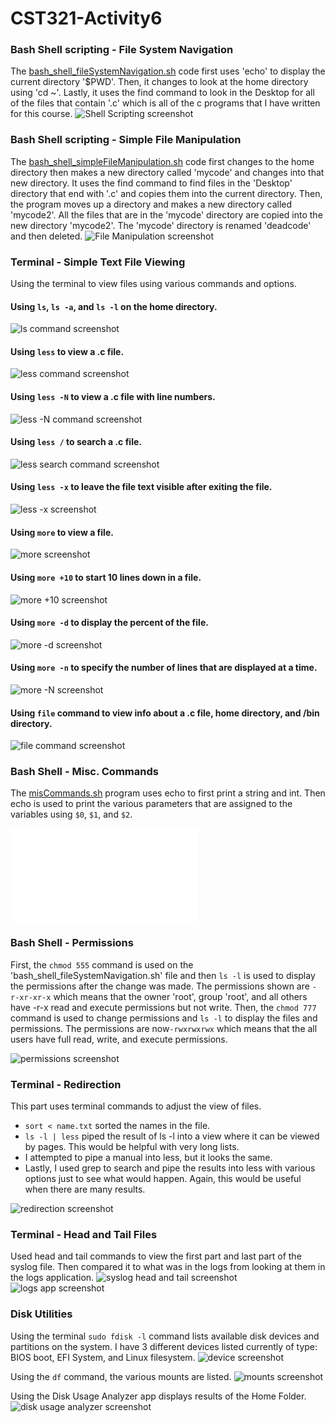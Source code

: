 # CST321-Activity6
### Bash Shell scripting - File System Navigation

The [bash_shell_fileSystemNavigation.sh](bash_shell_fileSystemNavigation.sh) code first uses 'echo' to display the current directory '$PWD'.
Then, it changes to look at the home directory using 'cd ~'.
Lastly, it uses the find command to look in the Desktop for all of the files that contain '.c' which is all of the c programs that I have written for this course.
![Shell Scripting screenshot](./screenshots/part1_file_system_nav.png)

### Bash Shell scripting - Simple File Manipulation

The [bash_shell_simpleFileManipulation.sh](./bash_shell_simpleFileManipulation.sh) code first changes to the home directory then makes a new directory called 'mycode' and changes into that new directory.  It uses the find command to find files in the 'Desktop' directory that end with '.c' and copies them into the current directory.
Then, the program moves up a directory and makes a new directory called 'mycode2'.  All the files that are in the 'mycode' directory are copied into the new directory 'mycode2'.  The 'mycode' directory is renamed 'deadcode' and then deleted.
![File Manipulation screenshot](./screenshots/part2_simpleFileManipulation.png)

### Terminal - Simple Text File Viewing

Using the terminal to view files using various commands and options.

#### Using ```ls```, ```ls -a```, and ```ls -l``` on the home directory.
![ls command screenshot](./screenshots/partA_ls.png)

#### Using ```less``` to view a .c file.
![less command screenshot](./screenshots/partC_using_less_command.png)

#### Using ```less -N``` to view a .c file with line numbers.
![less -N command screenshot](./screenshots/partC_lessN.png)

#### Using ```less /``` to search a .c file.
![less search command screenshot](./screenshots/partC_lessSearch.png)

#### Using ```less -x``` to leave the file text visible after exiting the file.
![less -x screenshot](./screenshots/partC_lessX.png)

#### Using ```more``` to view a file.
![more screenshot](./screenshots/partD_more.png)

#### Using ```more +10``` to start 10 lines down in a file.
![more +10 screenshot](./screenshots/partD_more+10.png)

#### Using ```more -d``` to display the percent of the file.
![more -d screenshot](./screenshots/partD_moreD.png)

#### Using ```more -n``` to specify the number of lines that are displayed at a time.
![more -N screenshot](./screenshots/partD_moreN.png)

#### Using ```file``` command to view info about a .c file, home directory, and /bin directory.
![file command screenshot](./screenshots/partE.png)

### Bash Shell - Misc. Commands
The [misCommands.sh](./bash_shell_miscCommands.sh) program uses echo to first print a string and int.  Then echo is used to print the various parameters that are assigned to the variables using ```$0```, ```$1```, and ```$2```.

![misc commands screenshot](./bash_shell_miscCommands.sh)

### Bash Shell - Permissions
First, the ```chmod 555``` command is used on the 'bash_shell_fileSystemNavigation.sh' file and then ```ls -l``` is used to display the permissions after the change was made.  The permissions shown are ```-r-xr-xr-x``` which means that the owner 'root', group 'root', and all others have -r-x read and execute permissions but not write.  Then, the ```chmod 777``` command is used to change permissions and ```ls -l``` to display the files and permissions. The permissions are now```-rwxrwxrwx``` which means that the all users have full read, write, and execute permissions.

![permissions screenshot](./screenshots/permissions.png)

### Terminal - Redirection
This part uses terminal commands to adjust the view of files.
- ```sort < name.txt``` sorted the names in the file.
- ```ls -l | less``` piped the result of ls -l into a view where it can be viewed by pages.  This would be helpful with very long lists.
- I attempted to pipe a manual into less, but it looks the same.  
- Lastly, I used grep to search and pipe the results into less with various options just to see what would happen.  Again, this would be useful when there are many results.

![redirection screenshot](./screenshots/redirection.png)

### Terminal - Head and Tail Files
Used head and tail commands to view the first part and last part of the syslog file. Then compared it to what was in the logs from looking at them in the logs application.
![syslog head and tail screenshot](./screenshots/headAndTail_syslog.png)
![logs app screenshot](./screenshots/logs.png)

### Disk Utilities
Using the terminal ```sudo fdisk -l``` command lists available disk devices and partitions on the system.  I have 3 different devices listed currently of type: BIOS boot, EFI System, and Linux filesystem.
![device screenshot](./screenshots/disk_a.png)

Using the ```df``` command, the various mounts are listed.
![mounts screenshot](./screenshots/disk_b.png)

Using the Disk Usage Analyzer app displays results of the Home Folder.
![disk usage analyzer screenshot](./screenshots/disk_usage.png)
